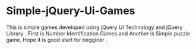 # Simple-jQuery-Ui-Games
This is simple games developed using jQuery UI Technology and jQuery Library .
First is Number Identification Games and Another is Simple puzzle game.
Hope it is good start for begginer .

